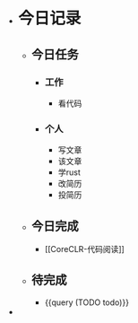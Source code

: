 - # 今日记录
	- ## 今日任务
		- ### 工作
			- 看代码
		- ### 个人
			- 写文章
			- 该文章
			- 学rust
			- 改简历
			- 投简历
	- ##  今日完成
		- [[CoreCLR-代码阅读]]
	- ## 待完成
		- {{query (TODO todo)}}
-